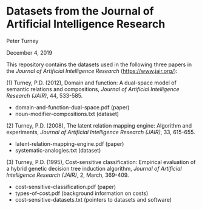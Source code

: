 Datasets from the Journal of Artificial Intelligence Research
=============================================================

Peter Turney

December 4, 2019

This repository contains the datasets used in the following three papers
in the *Journal of Artificial Intelligence Research* 
(https://www.jair.org/):

(1) Turney, P.D. (2012), Domain and function: A dual-space model 
of semantic relations and compositions, *Journal of Artificial 
Intelligence Research (JAIR)*, 44, 533-585.

- domain-and-function-dual-space.pdf (paper)
- noun-modifier-compositions.txt (dataset)

(2) Turney, P.D. (2008), The latent relation mapping engine: Algorithm 
and experiments, *Journal of Artificial Intelligence Research (JAIR)*, 
33, 615-655.

- latent-relation-mapping-engine.pdf (paper)
- systematic-analogies.txt (dataset)

(3) Turney, P.D. (1995), Cost-sensitive classification: Empirical 
evaluation of a hybrid genetic decision tree induction algorithm, 
*Journal of Artificial Intelligence Research (JAIR)*, 2, March, 369-409.

- cost-sensitive-classification.pdf (paper)
- types-of-cost.pdf (background information on costs)
- cost-sensitive-datasets.txt (pointers to datasets and software)

